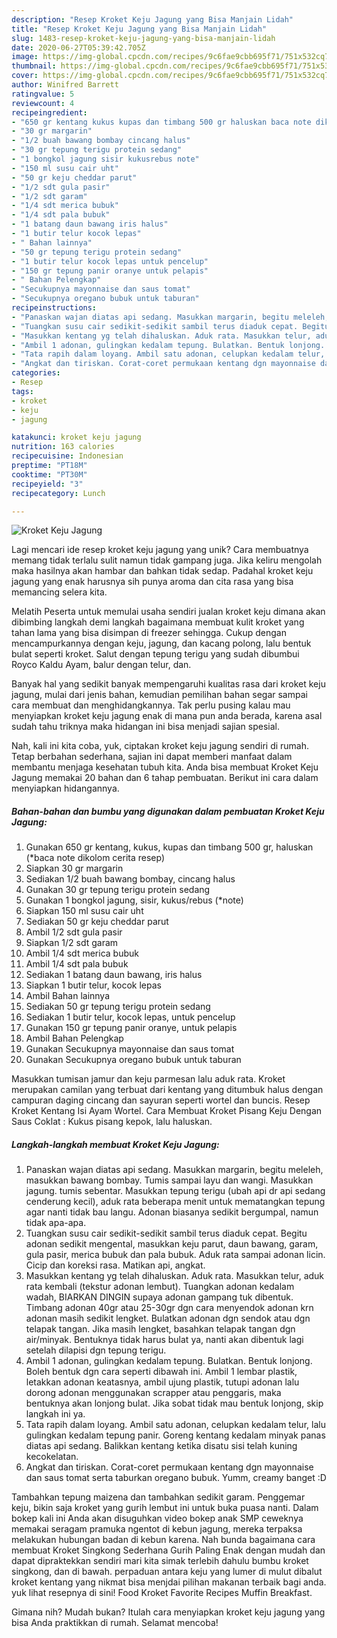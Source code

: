```yaml
---
description: "Resep Kroket Keju Jagung yang Bisa Manjain Lidah"
title: "Resep Kroket Keju Jagung yang Bisa Manjain Lidah"
slug: 1483-resep-kroket-keju-jagung-yang-bisa-manjain-lidah
date: 2020-06-27T05:39:42.705Z
image: https://img-global.cpcdn.com/recipes/9c6fae9cbb695f71/751x532cq70/kroket-keju-jagung-foto-resep-utama.jpg
thumbnail: https://img-global.cpcdn.com/recipes/9c6fae9cbb695f71/751x532cq70/kroket-keju-jagung-foto-resep-utama.jpg
cover: https://img-global.cpcdn.com/recipes/9c6fae9cbb695f71/751x532cq70/kroket-keju-jagung-foto-resep-utama.jpg
author: Winifred Barrett
ratingvalue: 5
reviewcount: 4
recipeingredient:
- "650 gr kentang kukus kupas dan timbang 500 gr haluskan baca note dikolom cerita resep"
- "30 gr margarin"
- "1/2 buah bawang bombay cincang halus"
- "30 gr tepung terigu protein sedang"
- "1 bongkol jagung sisir kukusrebus note"
- "150 ml susu cair uht"
- "50 gr keju cheddar parut"
- "1/2 sdt gula pasir"
- "1/2 sdt garam"
- "1/4 sdt merica bubuk"
- "1/4 sdt pala bubuk"
- "1 batang daun bawang iris halus"
- "1 butir telur kocok lepas"
- " Bahan lainnya"
- "50 gr tepung terigu protein sedang"
- "1 butir telur kocok lepas untuk pencelup"
- "150 gr tepung panir oranye untuk pelapis"
- " Bahan Pelengkap"
- "Secukupnya mayonnaise dan saus tomat"
- "Secukupnya oregano bubuk untuk taburan"
recipeinstructions:
- "Panaskan wajan diatas api sedang. Masukkan margarin, begitu meleleh, masukkan bawang bombay. Tumis sampai layu dan wangi. Masukkan jagung. tumis sebentar. Masukkan tepung terigu (ubah api dr api sedang cenderung kecil), aduk rata beberapa menit untuk mematangkan tepung agar nanti tidak bau langu. Adonan biasanya sedikit bergumpal, namun tidak apa-apa."
- "Tuangkan susu cair sedikit-sedikit sambil terus diaduk cepat. Begitu adonan sedikit mengental, masukkan keju parut, daun bawang, garam, gula pasir, merica bubuk dan pala bubuk. Aduk rata sampai adonan licin. Cicip dan koreksi rasa. Matikan api, angkat."
- "Masukkan kentang yg telah dihaluskan. Aduk rata. Masukkan telur, aduk rata kembali (tekstur adonan lembut). Tuangkan adonan kedalam wadah, BIARKAN DINGIN supaya adonan gampang tuk dibentuk. Timbang adonan 40gr atau 25-30gr dgn cara menyendok adonan krn adonan masih sedikit lengket. Bulatkan adonan dgn sendok atau dgn telapak tangan. Jika masih lengket, basahkan telapak tangan dgn air/minyak. Bentuknya tidak harus bulat ya, nanti akan dibentuk lagi setelah dilapisi dgn tepung terigu."
- "Ambil 1 adonan, gulingkan kedalam tepung. Bulatkan. Bentuk lonjong. Boleh bentuk dgn cara seperti dibawah ini. Ambil 1 lembar plastik, letakkan adonan keatasnya, ambil ujung plastik, tutupi adonan lalu dorong adonan menggunakan scrapper atau penggaris, maka bentuknya akan lonjong bulat. Jika sobat tidak mau bentuk lonjong, skip langkah ini ya."
- "Tata rapih dalam loyang. Ambil satu adonan, celupkan kedalam telur, lalu gulingkan kedalam tepung panir. Goreng kentang kedalam minyak panas diatas api sedang. Balikkan kentang ketika disatu sisi telah kuning kecokelatan."
- "Angkat dan tiriskan. Corat-coret permukaan kentang dgn mayonnaise dan saus tomat serta taburkan oregano bubuk. Yumm, creamy banget :D"
categories:
- Resep
tags:
- kroket
- keju
- jagung

katakunci: kroket keju jagung 
nutrition: 163 calories
recipecuisine: Indonesian
preptime: "PT18M"
cooktime: "PT30M"
recipeyield: "3"
recipecategory: Lunch

---
```



![Kroket Keju Jagung](https://img-global.cpcdn.com/recipes/9c6fae9cbb695f71/751x532cq70/kroket-keju-jagung-foto-resep-utama.jpg)

Lagi mencari ide resep kroket keju jagung yang unik? Cara membuatnya memang tidak terlalu sulit namun tidak gampang juga. Jika keliru mengolah maka hasilnya akan hambar dan bahkan tidak sedap. Padahal kroket keju jagung yang enak harusnya sih punya aroma dan cita rasa yang bisa memancing selera kita.

Melatih Peserta untuk memulai usaha sendiri jualan kroket keju dimana akan dibimbing langkah demi langkah bagaimana membuat kulit kroket yang tahan lama yang bisa disimpan di freezer sehingga. Cukup dengan mencampurkannya dengan keju, jagung, dan kacang polong, lalu bentuk bulat seperti kroket. Salut dengan tepung terigu yang sudah dibumbui Royco Kaldu Ayam, balur dengan telur, dan.

Banyak hal yang sedikit banyak mempengaruhi kualitas rasa dari kroket keju jagung, mulai dari jenis bahan, kemudian pemilihan bahan segar sampai cara membuat dan menghidangkannya. Tak perlu pusing kalau mau menyiapkan kroket keju jagung enak di mana pun anda berada, karena asal sudah tahu triknya maka hidangan ini bisa menjadi sajian spesial.


Nah, kali ini kita coba, yuk, ciptakan kroket keju jagung sendiri di rumah. Tetap berbahan sederhana, sajian ini dapat memberi manfaat dalam membantu menjaga kesehatan tubuh kita. Anda bisa membuat Kroket Keju Jagung memakai 20 bahan dan 6 tahap pembuatan. Berikut ini cara dalam menyiapkan hidangannya.

<!--inarticleads1-->

##### Bahan-bahan dan bumbu yang digunakan dalam pembuatan Kroket Keju Jagung:

1. Gunakan 650 gr kentang, kukus, kupas dan timbang 500 gr, haluskan (*baca note dikolom cerita resep)
1. Siapkan 30 gr margarin
1. Sediakan 1/2 buah bawang bombay, cincang halus
1. Gunakan 30 gr tepung terigu protein sedang
1. Gunakan 1 bongkol jagung, sisir, kukus/rebus (*note)
1. Siapkan 150 ml susu cair uht
1. Sediakan 50 gr keju cheddar parut
1. Ambil 1/2 sdt gula pasir
1. Siapkan 1/2 sdt garam
1. Ambil 1/4 sdt merica bubuk
1. Ambil 1/4 sdt pala bubuk
1. Sediakan 1 batang daun bawang, iris halus
1. Siapkan 1 butir telur, kocok lepas
1. Ambil  Bahan lainnya
1. Sediakan 50 gr tepung terigu protein sedang
1. Sediakan 1 butir telur, kocok lepas, untuk pencelup
1. Gunakan 150 gr tepung panir oranye, untuk pelapis
1. Ambil  Bahan Pelengkap
1. Gunakan Secukupnya mayonnaise dan saus tomat
1. Gunakan Secukupnya oregano bubuk untuk taburan


Masukkan tumisan jamur dan keju parmesan lalu aduk rata. Kroket merupakan camilan yang terbuat dari kentang yang ditumbuk halus dengan campuran daging cincang dan sayuran seperti wortel dan buncis. Resep Kroket Kentang Isi Ayam Wortel. Cara Membuat Kroket Pisang Keju Dengan Saus Coklat : Kukus pisang kepok, lalu haluskan. 

<!--inarticleads2-->

##### Langkah-langkah membuat Kroket Keju Jagung:

1. Panaskan wajan diatas api sedang. Masukkan margarin, begitu meleleh, masukkan bawang bombay. Tumis sampai layu dan wangi. Masukkan jagung. tumis sebentar. Masukkan tepung terigu (ubah api dr api sedang cenderung kecil), aduk rata beberapa menit untuk mematangkan tepung agar nanti tidak bau langu. Adonan biasanya sedikit bergumpal, namun tidak apa-apa.
1. Tuangkan susu cair sedikit-sedikit sambil terus diaduk cepat. Begitu adonan sedikit mengental, masukkan keju parut, daun bawang, garam, gula pasir, merica bubuk dan pala bubuk. Aduk rata sampai adonan licin. Cicip dan koreksi rasa. Matikan api, angkat.
1. Masukkan kentang yg telah dihaluskan. Aduk rata. Masukkan telur, aduk rata kembali (tekstur adonan lembut). Tuangkan adonan kedalam wadah, BIARKAN DINGIN supaya adonan gampang tuk dibentuk. Timbang adonan 40gr atau 25-30gr dgn cara menyendok adonan krn adonan masih sedikit lengket. Bulatkan adonan dgn sendok atau dgn telapak tangan. Jika masih lengket, basahkan telapak tangan dgn air/minyak. Bentuknya tidak harus bulat ya, nanti akan dibentuk lagi setelah dilapisi dgn tepung terigu.
1. Ambil 1 adonan, gulingkan kedalam tepung. Bulatkan. Bentuk lonjong. Boleh bentuk dgn cara seperti dibawah ini. Ambil 1 lembar plastik, letakkan adonan keatasnya, ambil ujung plastik, tutupi adonan lalu dorong adonan menggunakan scrapper atau penggaris, maka bentuknya akan lonjong bulat. Jika sobat tidak mau bentuk lonjong, skip langkah ini ya.
1. Tata rapih dalam loyang. Ambil satu adonan, celupkan kedalam telur, lalu gulingkan kedalam tepung panir. Goreng kentang kedalam minyak panas diatas api sedang. Balikkan kentang ketika disatu sisi telah kuning kecokelatan.
1. Angkat dan tiriskan. Corat-coret permukaan kentang dgn mayonnaise dan saus tomat serta taburkan oregano bubuk. Yumm, creamy banget :D


Tambahkan tepung maizena dan tambahkan sedikit garam. Penggemar keju, bikin saja kroket yang gurih lembut ini untuk buka puasa nanti. Dalam bokep kali ini Anda akan disuguhkan video bokep anak SMP ceweknya memakai seragam pramuka ngentot di kebun jagung, mereka terpaksa melakukan hubungan badan di kebun karena. Nah bunda bagaimana cara membuat Kroket Singkong Sederhana Gurih Paling Enak dengan mudah dan dapat dipraktekkan sendiri mari kita simak terlebih dahulu bumbu kroket singkong, dan di bawah. perpaduan antara keju yang lumer di mulut dibalut kroket kentang yang nikmat bisa menjdai pilihan makanan terbaik bagi anda. yuk lihat resepnya di sini! Food Kroket Favorite Recipes Muffin Breakfast. 

Gimana nih? Mudah bukan? Itulah cara menyiapkan kroket keju jagung yang bisa Anda praktikkan di rumah. Selamat mencoba!
